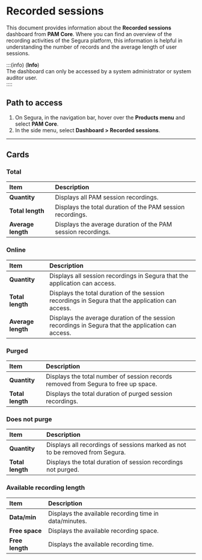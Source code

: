 # Recorded sessions

This document provides information about the **Recorded sessions** dashboard from **PAM Core**. Where you can find an overview of the recording activities of the Segura platform, this information is helpful in understanding the number of records and the average length of user sessions.

:::(info) (**Info**)  
The dashboard can only be accessed by a system administrator or system auditor user.  
::::

## Path to access

1. On Segura, in the navigation bar, hover over the **Products menu** and select **PAM Core**.  
2. In the side menu, select **Dashboard > Recorded sessions**.

---
## Cards  

### Total

| **Item** | **Description** |
| :---- | :---- |
| **Quantity** | Displays all PAM session recordings. |
| **Total length** | Displays the total duration of the PAM session recordings. |
| **Average length** | Displays the average duration of the PAM session recordings. |

### Online

| **Item** | **Description** |
| :---- | :---- |
| **Quantity** | Displays all session recordings in Segura that the application can access. |
| **Total length** | Displays the total duration of the session recordings in Segura that the application can access. |
| **Average length** | Displays the average duration of the session recordings in Segura that the application can access. |

### Purged

| **Item** | **Description** |
| :---- | :---- |
| **Quantity** | Displays the total number of session records removed from Segura to free up space. |
| **Total length** | Displays the total duration of purged session recordings. |

### Does not purge

| **Item** | **Description** |
| :---- | :---- |
| **Quantity** | Displays all recordings of sessions marked as not to be removed from Segura. |
| **Total length** | Displays the total duration of session recordings not purged. |

### Available recording length

| **Item** | **Description** |
| :---- | :---- |
| **Data/min** | Displays the available recording time in data/minutes. |
| **Free space** | Displays the available recording space. |
| **Free length** | Displays the available recording time. |